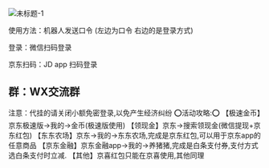 
![未标题-1](https://github.com/daimaoru/JD_Scripts/assets/42701258/5875598e-eae6-438f-927f-c7bb2d7de4be)

使用方法：机器人发送口令 (左边为口令 右边的是登录方式)

登录：微信扫码登录

京东扫码：JD app 扫码登录

群：WX交流群
-----------------------
注意：代挂的请关闭小额免密登录,以免产生经济纠纷
⭕活动攻略:⭕
【极速金币】京东极速版->我的->金币(极速版使用)
【领现金】京东->搜索领现金(微信提现+京东红包)
【东东农场】京东->我的->东东农场,完成是京东红包,可以用于京东app的任意商品
【京东金融】京东金融app->我的->养猪猪,完成是白条支付券,支付方式选白条支付时立减.
【其他】京喜红包只能在京喜使用,其他同理
